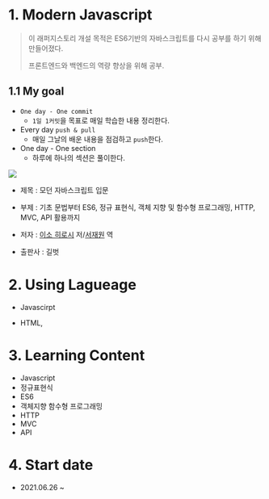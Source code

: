 # 1. Modern Javascript

> 이 래퍼지스토리 개설 목적은 ES6기반의 자바스크립트를 다시 공부를 하기 위해 만들어졌다.
>
> 프론트엔드와 백엔드의 역량 향상을 위해 공부.



## 1.1 My goal

- `One day - One commit`
  - `1일 1커밋`을 목표로 매일 학습한 내용 정리한다.
- Every day `push & pull`
  - 매일 그날의 배운 내용을 점검하고 `push`한다.
- One day  - One section
  - 하루에 하나의 섹션은 풀이한다.



![](https://image.yes24.com/Goods/59410698/M)   

- 제목 : 모던 자바스크립트 입문

- 부제 :  기초 문법부터 ES6, 정규 표현식, 객체 지향 및 함수형 프로그래밍, HTTP, MVC, API 활용까지

- 저자 : [이소 히로시](http://www.yes24.com/SearchCorner/Result?scode=032&OzSrank=3&domain=ALL&author_yn=Y&query=&auth_no=211268) 저/[서재원](http://www.yes24.com/SearchCorner/Result?scode=032&OzSrank=3&domain=ALL&author_yn=Y&query=&auth_no=184116) 역

- 출판사 : 길벗

  



# 2. Using Lagueage

- Javascirpt

- HTML,

  

# 3. Learning Content

- Javascript
- 정규표현식
- ES6
- 객체지향 함수형 프로그래밍
- HTTP
- MVC
- API



# 4. Start date

- 2021.06.26 ~



